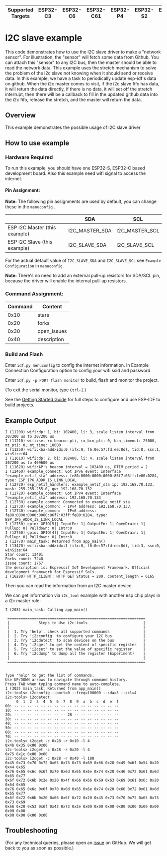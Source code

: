 | Supported Targets | ESP32-C3 | ESP32-C6 | ESP32-C61 | ESP32-P4 | ESP32-S2 | ESP32-S3 |
| ----------------- | -------- | -------- | --------- | -------- | -------- | -------- |


# I2C slave example

This code demonstrates how to use the I2C slave driver to make a "network sensor". For illustration, the "sensor" will fetch some data from Github. You can attach this "sensor" to any I2C bus, then the master should be able to read the network data. This example uses the stretch mechanism to solve the problem of the i2c slave not knowing when it should send or receive data. In this example, we have a task to periodically update esp-idf's data on github. When the i2c master comes to visit, if the i2c slave fifo has data, it will return the data directly, if there is no data, it will set off the stretch interrupt, then there will be a callback to fill in the updated github data into the i2c fifo, release the stretch, and the master will return the data.

## Overview

This example demonstrates the possible usage of I2C slave driver

## How to use example

### Hardware Required

To run this example, you should have one  ESP32-S, ESP32-C based development board. Also this example need wifi signal to access the internet.

#### Pin Assignment:

**Note:** The following pin assignments are used by default, you can change these in the `menuconfig` .

|                                | SDA            | SCL            |
| ------------------------------ | -------------- | -------------- |
| ESP I2C Master (this example)  | I2C_MASTER_SDA | I2C_MASTER_SCL |
| ESP I2C Slave  (this example)  | I2C_SLAVE_SDA  | I2C_SLAVE_SCL  |

For the actual default value of `I2C_SLAVE_SDA` and `I2C_SLAVE_SCL` see `Example Configuration` in `menuconfig`.

**Note:** There's no need to add an external pull-up resistors for SDA/SCL pin, because the driver will enable the internal pull-up resistors.


### Command Assignment:

|  Command  |    Content   |
| --------- | ------------ |
|   0x10    |     stars    |
|   0x20    |     forks    |
|   0x30    |  open_issues |
|   0x40    |  description |


### Build and Flash

Enter `idf.py menuconfig` to config the internet information. In Example Connection Configuration option to config your wifi ssid and password.

Enter `idf.py -p PORT flash monitor` to build, flash and monitor the project.

(To exit the serial monitor, type ``Ctrl-]``.)

See the [Getting Started Guide](https://docs.espressif.com/projects/esp-idf/en/latest/get-started/index.html) for full steps to configure and use ESP-IDF to build projects.

## Example Output

```
I (11200) wifi:dp: 1, bi: 102400, li: 3, scale listen interval from 307200 us to 307200 us
I (11210) wifi:set rx beacon pti, rx_bcn_pti: 0, bcn_timeout: 25000, mt_pti: 0, mt_time: 10000
I (11250) wifi:<ba-add>idx:0 (ifx:0, f6:0e:57:fd:ee:8d), tid:0, ssn:1, winSize:64
I (11610) wifi:dp: 2, bi: 102400, li: 4, scale listen interval from 307200 us to 409600 us
I (11620) wifi:AP's beacon interval = 102400 us, DTIM period = 2
I (12460) example_connect: Got IPv6 event: Interface "example_netif_sta" address: fe80:0000:0000:0000:86f7:03ff:fe80:0284, type: ESP_IP6_ADDR_IS_LINK_LOCAL
I (12720) esp_netif_handlers: example_netif_sta ip: 192.168.70.133, mask: 255.255.255.0, gw: 192.168.70.132
I (12720) example_connect: Got IPv4 event: Interface "example_netif_sta" address: 192.168.70.133
I (12730) example_common: Connected to example_netif_sta
I (12730) example_common: - IPv4 address: 192.168.70.133,
I (12740) example_common: - IPv6 address: fe80:0000:0000:0000:86f7:03ff:fe80:0284, type: ESP_IP6_ADDR_IS_LINK_LOCAL
I (12750) gpio: GPIO[5]| InputEn: 1| OutputEn: 1| OpenDrain: 1| Pullup: 0| Pulldown: 0| Intr:0
I (12760) gpio: GPIO[4]| InputEn: 1| OutputEn: 1| OpenDrain: 1| Pullup: 0| Pulldown: 0| Intr:0
I (12770) main_task: Returned from app_main()
I (13470) wifi:<ba-add>idx:1 (ifx:0, f6:0e:57:fd:ee:8d), tid:3, ssn:0, winSize:64
Star count: 13401
Forks count: 7248
issue count: 1767
the description is: Espressif IoT Development Framework. Official development framework for Espressif SoCs.
I (16280) HTTP_CLIENT: HTTP GET Status = 200, content_length = 6165
```

Then you can read the information from an I2C master device.

We can get information via `i2c_tool` example with another esp chip plays in a i2c master role:

```
I (203) main_task: Calling app_main()

 ==============================================================
 |             Steps to Use i2c-tools                         |
 |                                                            |
 |  1. Try 'help', check all supported commands               |
 |  2. Try 'i2cconfig' to configure your I2C bus              |
 |  3. Try 'i2cdetect' to scan devices on the bus             |
 |  4. Try 'i2cget' to get the content of specific register   |
 |  5. Try 'i2cset' to set the value of specific register     |
 |  6. Try 'i2cdump' to dump all the register (Experiment)    |
 |                                                            |
 ==============================================================


Type 'help' to get the list of commands.
Use UP/DOWN arrows to navigate through command history.
Press TAB when typing command name to auto-complete.
I (303) main_task: Returned from app_main()
i2c-tools> i2cconfig --port=0 --freq=100000 --sda=5 --scl=4
i2c-tools> i2cdetect
     0  1  2  3  4  5  6  7  8  9  a  b  c  d  e  f
00: -- -- -- -- -- -- -- -- -- -- -- -- -- -- -- --
10: -- -- -- -- -- -- -- -- -- -- -- -- -- -- -- --
20: -- -- -- -- -- -- -- -- 28 -- -- -- -- -- -- --
30: -- -- -- -- -- -- -- -- -- -- -- -- -- -- -- --
40: -- -- -- -- -- -- -- -- -- -- -- -- -- -- -- --
50: -- -- -- -- -- -- -- -- -- -- -- -- -- -- -- --
60: -- -- -- -- -- -- -- -- -- -- -- -- -- -- -- --
70: -- -- -- -- -- -- -- -- -- -- -- -- -- -- -- --
i2c-tools> i2cget -c 0x28 -r 0x10 -l 4
0x4b 0x35 0x00 0x00
i2c-tools> i2cget -c 0x28 -r 0x20 -l 4
0x75 0x1c 0x00 0x00
i2c-tools> i2cget -c 0x28 -r 0x40 -l 100
0x45 0x73 0x70 0x72 0x65 0x73 0x73 0x69 0x66 0x20 0x49 0x6f 0x54 0x20 0x44 0x65
0x76 0x65 0x6c 0x6f 0x70 0x6d 0x65 0x6e 0x74 0x20 0x46 0x72 0x61 0x6d 0x65 0x77
0x6f 0x72 0x6b 0x2e 0x20 0x4f 0x66 0x66 0x69 0x63 0x69 0x61 0x6c 0x20 0x64 0x65
0x76 0x65 0x6c 0x6f 0x70 0x6d 0x65 0x6e 0x74 0x20 0x66 0x72 0x61 0x6d 0x65 0x77
0x6f 0x72 0x6b 0x20 0x66 0x6f 0x72 0x20 0x45 0x73 0x70 0x72 0x65 0x73 0x73 0x69
0x66 0x20 0x53 0x6f 0x43 0x73 0x2e 0x00 0x00 0x00 0x00 0x00 0x00 0x00 0x00 0x00
0x00 0x00 0x00 0x00
```

## Troubleshooting

(For any technical queries, please open an [issue](https://github.com/espressif/esp-idf/issues) on GitHub. We will get back to you as soon as possible.)
